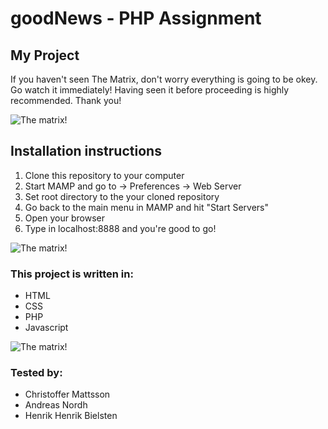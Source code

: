 # goodNews - PHP Assignment

## My Project

If you haven't seen The Matrix, don't worry everything is going to be okey. Go watch it immediately!
Having seen it before proceeding is highly recommended. Thank you!

![The matrix!](https://media.giphy.com/media/4bpgqEqmOTwuk/giphy.gif)

## Installation instructions
1. Clone this repository to your computer
2. Start MAMP and go to -> Preferences -> Web Server
3. Set root directory to the your cloned repository
4. Go back to the main menu in MAMP and hit "Start Servers"
5. Open your browser
6. Type in localhost:8888 and you're good to go!

![The matrix!](https://media.giphy.com/media/26BRzQS5HXcEWM7du/giphy.gif)

### This project is written in:
- HTML
- CSS
- PHP
- Javascript

![The matrix!](https://media.giphy.com/media/PgFkEY9mItA4w/giphy.gif)

### Tested by:
- Christoffer Mattsson
- Andreas Nordh
- Henrik Henrik Bielsten
